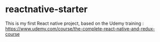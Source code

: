 # reactnative-starter

This is my first React native project, based on the Udemy training :
https://www.udemy.com/course/the-complete-react-native-and-redux-course
